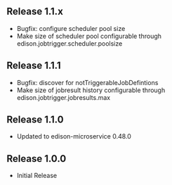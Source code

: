 ## Release 1.1.x

* Bugfix: configure scheduler pool size
* Make size of scheduler pool configurable through edison.jobtrigger.scheduler.poolsize

## Release 1.1.1

* Bugfix: discover for notTriggerableJobDefintions
* Make size of jobresult history configurable through edison.jobtrigger.jobresults.max

## Release 1.1.0

* Updated to edison-microservice 0.48.0

## Release 1.0.0

* Initial Release
